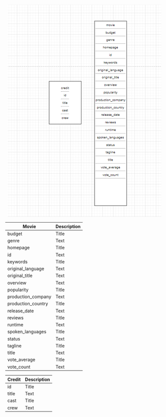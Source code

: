 <center><img src = "./assets/schema.png" ></center>

| Movie              | Description |
| ------------------ | ----------- |
| budget             | Title       |
| genre              | Text        |
| homepage           | Title       |
| id                 | Text        |
| keywords           | Title       |
| original_language  | Text        |
| original_title     | Text        |
| overview           | Text        |
| popularity         | Title       |
| production_company | Text        |
| production_country | Title       |
| release_date       | Text        |
| reviews            | Title       |
| runtime            | Text        |
| spoken_languages   | Title       |
| status             | Text        |
| tagline            | Title       |
| title              | Text        |
| vote_average       | Title       |
| vote_count         | Text        |

| Credit | Description |
| ------ | ----------- |
| id     | Title       |
| title  | Text        |
| cast   | Title       |
| crew   | Text        |
